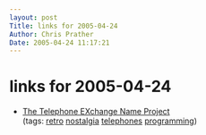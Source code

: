 ```yaml
---
layout: post
Title: links for 2005-04-24  
Author: Chris Prather
Date: 2005-04-24 11:17:21
---
```


# links for 2005-04-24
<ul class="delicious">
	<li>
		<div class="delicious-link"><a href="http://ourwebhome.com/TENP/TENproject.html">The Telephone EXchange Name Project</a></div>
		<div class="delicious-tags">(tags: <a href="http://del.icio.us/perigrin/retro">retro</a> <a href="http://del.icio.us/perigrin/nostalgia">nostalgia</a> <a href="http://del.icio.us/perigrin/telephones">telephones</a> <a href="http://del.icio.us/perigrin/programming">programming</a>)</div>
	</li>
</ul>

